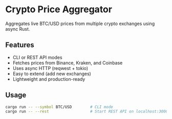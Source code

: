 # Crypto Price Aggregator

Aggregates live BTC/USD prices from multiple crypto exchanges using async Rust.

## Features

- CLI or REST API modes
- Fetches prices from Binance, Kraken, and Coinbase
- Uses async HTTP (reqwest + tokio)
- Easy to extend (add new exchanges)
- Lightweight and production-ready

## Usage

```bash
cargo run -- --symbol BTC/USD        # CLI mode
cargo run -- --rest                  # Start REST API on localhost:3000
